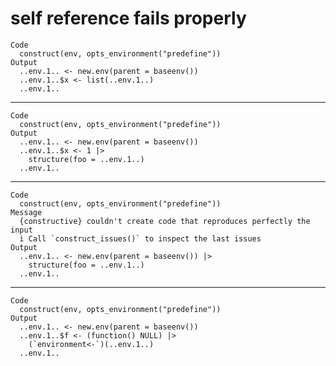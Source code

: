# self reference fails properly

    Code
      construct(env, opts_environment("predefine"))
    Output
      ..env.1.. <- new.env(parent = baseenv())
      ..env.1..$x <- list(..env.1..)
      ..env.1..

---

    Code
      construct(env, opts_environment("predefine"))
    Output
      ..env.1.. <- new.env(parent = baseenv())
      ..env.1..$x <- 1 |>
        structure(foo = ..env.1..)
      ..env.1..

---

    Code
      construct(env, opts_environment("predefine"))
    Message
      {constructive} couldn't create code that reproduces perfectly the input
      i Call `construct_issues()` to inspect the last issues
    Output
      ..env.1.. <- new.env(parent = baseenv()) |>
        structure(foo = ..env.1..)
      ..env.1..

---

    Code
      construct(env, opts_environment("predefine"))
    Output
      ..env.1.. <- new.env(parent = baseenv())
      ..env.1..$f <- (function() NULL) |>
        (`environment<-`)(..env.1..)
      ..env.1..

